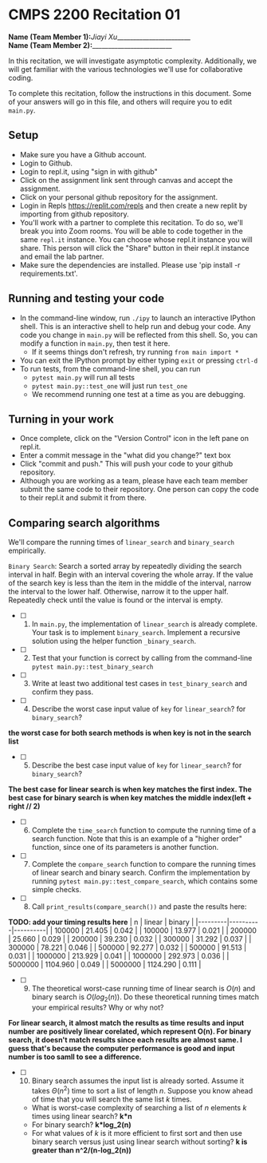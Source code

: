# CMPS 2200  Recitation 01

**Name (Team Member 1):**_Jiayi Xu________________________  
**Name (Team Member 2):**_________________________

In this recitation, we will investigate asymptotic complexity. Additionally, we will get familiar with the various technologies we'll use for collaborative coding.

To complete this recitation, follow the instructions in this document. Some of your answers will go in this file, and others will require you to edit `main.py`.


## Setup
- Make sure you have a Github account.
- Login to Github.
- Login to repl.it, using "sign in with github"
- Click on the assignment link sent through canvas and accept the assignment. 
- Click on your personal github repository for the assignment.
- Login in Repls https://replit.com/repls and then create a new replit by importing from github repository.
- You'll work with a partner to complete this recitation. To do so, we'll break you into Zoom rooms. You will be able to code together in the same `repl.it` instance. You can choose whose repl.it instance you will share. This person will click the "Share" button in their repl.it instance and email the lab partner.
- Make sure the dependencies are installed. Please use 'pip install -r requirements.txt'.

## Running and testing your code
- In the command-line window, run `./ipy` to launch an interactive IPython shell. This is an interactive shell to help run and debug your code. Any code you change in `main.py` will be reflected from this shell. So, you can modify a function in `main.py`, then test it here.
  + If it seems things don't refresh, try running `from main import *`
- You can exit the IPython prompt by either typing `exit` or pressing `ctrl-d`
- To run tests, from the command-line shell, you can run
  + `pytest main.py` will run all tests
  + `pytest main.py::test_one` will just run `test_one`
  + We recommend running one test at a time as you are debugging.

## Turning in your work

- Once complete, click on the "Version Control" icon in the left pane on repl.it.
- Enter a commit message in the "what did you change?" text box
- Click "commit and push." This will push your code to your github repository.
- Although you are working as a team, please have each team member submit the same code to their repository. One person can copy the code to their repl.it and submit it from there.

## Comparing search algorithms

We'll compare the running times of `linear_search` and `binary_search` empirically.

`Binary Search`: Search a sorted array by repeatedly dividing the search interval in half. Begin with an interval covering the whole array. If the value of the search key is less than the item in the middle of the interval, narrow the interval to the lower half. Otherwise, narrow it to the upper half. Repeatedly check until the value is found or the interval is empty.

- [ ] 1. In `main.py`, the implementation of `linear_search` is already complete. Your task is to implement `binary_search`. Implement a recursive solution using the helper function `_binary_search`. 

- [ ] 2. Test that your function is correct by calling from the command-line `pytest main.py::test_binary_search`

- [ ] 3. Write at least two additional test cases in `test_binary_search` and confirm they pass.

- [ ] 4. Describe the worst case input value of `key` for `linear_search`? for `binary_search`? 

**the worst case for both search methods is when key is not in the search list**

- [ ] 5. Describe the best case input value of `key` for `linear_search`? for `binary_search`? 

**The best case for linear search is when key matches the first index.
The best case for binary search is when key matches the middle index(left + right // 2)**

- [ ] 6. Complete the `time_search` function to compute the running time of a search function. Note that this is an example of a "higher order" function, since one of its parameters is another function.

- [ ] 7. Complete the `compare_search` function to compare the running times of linear search and binary search. Confirm the implementation by running `pytest main.py::test_compare_search`, which contains some simple checks.

- [ ] 8. Call `print_results(compare_search())` and paste the results here:

**TODO: add your timing results here**
|       n |   linear |   binary |
|---------|----------|----------|
|  100000 |   21.405 |    0.042 |
|  100000 |   13.977 |    0.021 |
|  200000 |   25.660 |    0.029 |
|  200000 |   39.230 |    0.032 |
|  300000 |   31.292 |    0.037 |
|  300000 |   78.221 |    0.046 |
|  500000 |   92.277 |    0.032 |
|  500000 |   91.513 |    0.031 |
| 1000000 |  213.929 |    0.041 |
| 1000000 |  292.973 |    0.036 |
| 5000000 | 1104.960 |    0.049 |
| 5000000 | 1124.290 |    0.111 |

- [ ] 9. The theoretical worst-case running time of linear search is $O(n)$ and binary search is $O(log_2(n))$. Do these theoretical running times match your empirical results? Why or why not?

**For linear search, it almost match the results as time results and input number are positively linear corelated, which represent O(n). For binary search, it doesn't match results since each results are almost same. I guess that's because the computer performance is good and input number is too samll to see a difference.**

- [ ] 10. Binary search assumes the input list is already sorted. Assume it takes $\Theta(n^2)$ time to sort a list of length $n$. Suppose you know ahead of time that you will search the same list $k$ times. 
  + What is worst-case complexity of searching a list of $n$ elements $k$ times using linear search? **k*n**
  + For binary search? **k*log_2(n)**
  + For what values of $k$ is it more efficient to first sort and then use binary search versus just using linear search without sorting? **k is greater than n^2/(n-log_2(n))**
